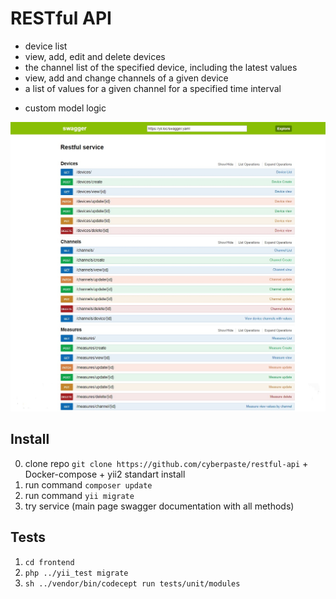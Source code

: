 # RESTful API

- device list
- view, add, edit and delete devices
- the channel list of the specified device, including the latest values
- view, add and change channels of a given device
- a list of values for a given channel for a specified time interval
+ custom model logic 

![preview](https://raw.githubusercontent.com/cyberpaste/restful-api/master/preview.png)

## Install

0) clone repo ```git clone https://github.com/cyberpaste/restful-api``` + Docker-compose + yii2 standart install
1) run command ``` composer update  ```
2) run command ``` yii migrate ```
5) try service (main page swagger documentation with all methods)

## Tests
1) ``` cd frontend ``` 
2) ``` php ../yii_test migrate ```
3) ``` sh ../vendor/bin/codecept run tests/unit/modules ```